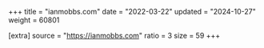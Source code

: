 +++
title = "ianmobbs.com"
date = "2022-03-22"
updated = "2024-10-27"
weight = 60801

[extra]
source = "https://ianmobbs.com"
ratio = 3
size = 59
+++
